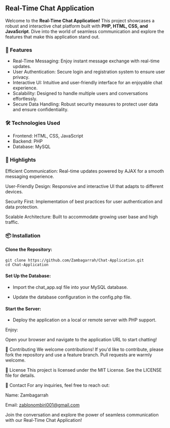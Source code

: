 ## Real-Time Chat Application
Welcome to the **Real-Time Chat Application!** This project showcases a robust and interactive chat platform built with **PHP, HTML, CSS, and JavaScript**. Dive into the world of seamless communication and explore the features that make this application stand out.

### 🚀 Features
- Real-Time Messaging: Enjoy instant message exchange with real-time updates.
- User Authentication: Secure login and registration system to ensure user privacy.
- Interactive UI: Intuitive and user-friendly interface for an enjoyable chat experience.
- Scalability: Designed to handle multiple users and conversations effortlessly.
- Secure Data Handling: Robust security measures to protect user data and ensure confidentiality.

### 🛠️ Technologies Used
- Frontend: HTML, CSS, JavaScript
- Backend: PHP
- Database: MySQL

### 🌟 Highlights
Efficient Communication: Real-time updates powered by AJAX for a smooth messaging experience.

User-Friendly Design: Responsive and interactive UI that adapts to different devices.

Security First: Implementation of best practices for user authentication and data protection.

Scalable Architecture: Built to accommodate growing user base and high traffic.

### 📦 Installation
#### Clone the Repository:
```
git clone https://github.com/Zambagarrah/Chat-Application.git
cd Chat-Application
```

#### Set Up the Database:

- Import the chat_app.sql file into your MySQL database.

- Update the database configuration in the config.php file.

#### Start the Server:

- Deploy the application on a local or remote server with PHP support.

Enjoy:

Open your browser and navigate to the application URL to start chatting!

🤝 Contributing
We welcome contributions! If you'd like to contribute, please fork the repository and use a feature branch. Pull requests are warmly welcome.

📄 License
This project is licensed under the MIT License. See the LICENSE file for details.

📧 Contact
For any inquiries, feel free to reach out:

Name: Zambagarrah

Email: zablonombiri001@gmail.com

Join the conversation and explore the power of seamless communication with our Real-Time Chat Application!
